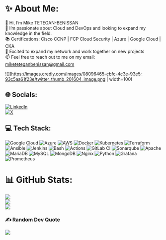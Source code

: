 <!--
- 👋 Hi, I’m Mike , 
- 👀 I’m interested in ...
- 🌱 I’m currently learning ...
- 💞️ I’m looking to collaborate on ...
- 📫 How to reach me ...
- 😄 Pronouns: ...
- ⚡ Fun fact: ...

miketetegan/miketetegan is a ✨ special ✨ repository because its `README.md` (this file) appears on your GitHub profile.
You can click the Preview link to take a look at your changes.
--->

# ✨ About Me:
👋 Hi, I’m Mike TETEGAN-BENISSAN<br>
👀 I’m passionate about Cloud and DevOps and looking to expand my knowledge in the field.<br>
📚 Certifications: Cisco CCNP | FCP Cloud Security | Azure | Google Cloud | CKA <br>
👯 Excited to expand my network and work together on new projects <br>
📫 Feel free to reach out to me on my email: miketeteganbenissan@gmail.com
<!--[here](mailto:miketeteganbenissan@gmail.com)-->

![](https://images.credly.com/images/08096465-cbfc-4c3e-93e5-93c5aa61f23e/twitter_thumb_201604_image.png | width=100)

## 🌐 Socials:
[![LinkedIn](https://img.shields.io/badge/LinkedIn-Connect%20with%20me-blue?style=for-the-badge&logo=linkedin&logoColor=white)](https://linkedin.com/in/miketetegan/)<br> [![X](https://img.shields.io/badge/X-Follow%20me-brightblue?style=for-the-badge&logo=x&logoColor=white)](https://x.com/miketetegan) 


## 💻 Tech Stack: 
![Google Cloud](https://img.shields.io/badge/Google_Cloud-4285F4?style=for-the-badge&logo=google-cloud&logoColor=ffdd54) ![Azure](https://custom-icon-badges.demolab.com/badge/Microsoft%20Azure-0089D6?style=for-the-badge&logo=msazure&logoColor=white) ![AWS](https://img.shields.io/badge/AWS-232F3E?style=for-the-badge&logo=amazonwebservices&logoColor=white) ![Docker](https://img.shields.io/badge/docker-%230db7ed.svg?style=for-the-badge&logo=docker&logoColor=white) ![Kubernetes](https://img.shields.io/badge/kubernetes-%23326ce5.svg?style=for-the-badge&logo=kubernetes&logoColor=white) ![Terraform](https://img.shields.io/badge/terraform-%235835CC.svg?style=for-the-badge&logo=terraform&logoColor=white) ![Ansible](https://img.shields.io/badge/Ansible-000000?style=for-the-badge&logo=ansible&logoColor=white) ![Jenkins](https://img.shields.io/badge/Jenkins-FFCA33?logo=jenkins&logoColor=black&style=for-the-badge) ![Bash](https://img.shields.io/badge/Bash-4EAA25?logo=gnu-bash&logoColor=white&style=for-the-badge) ![Actions](https://img.shields.io/badge/GitHub%20Actions-2088FF?logo=githubactions&logoColor=white&style=for-the-badge) ![GitLab CI](https://img.shields.io/badge/GitLab%20CI-FC6D26?style=for-the-badge&logo=gitlab&logoColor=fff) ![Sonarqube](https://img.shields.io/badge/Sonarqube-5190cf?style=for-the-badge&logo=sonarqube&logoColor=white) ![Apache](https://img.shields.io/badge/apache-%23D42029.svg?style=for-the-badge&logo=apache&logoColor=white) ![MariaDB](https://img.shields.io/badge/MariaDB-003545?style=for-the-badge&logo=mariadb&logoColor=white) ![MySQL](https://img.shields.io/badge/mysql-%2300f.svg?style=for-the-badge&logo=mysql&logoColor=white) ![MongoDB](https://img.shields.io/badge/MongoDB-%234ea94b.svg?style=for-the-badge&logo=mongodb&logoColor=white) ![Nginx](https://img.shields.io/badge/nginx-%23009639.svg?style=for-the-badge&logo=nginx&logoColor=white) ![Python](https://img.shields.io/badge/python-3670A0?style=for-the-badge&logo=python&logoColor=ffdd54) ![Grafana](https://img.shields.io/badge/grafana-%23F46800.svg?style=for-the-badge&logo=grafana&logoColor=white) ![Prometheus](https://img.shields.io/badge/Prometheus-E6522C?style=for-the-badge&logo=Prometheus&logoColor=white)


# 📊 GitHub Stats:
![](https://github-readme-stats.vercel.app/api?username=miketetegan&theme=dark&hide_border=true&include_all_commits=false&count_private=true)<br/>
![](https://github-readme-streak-stats.herokuapp.com/?user=miketetegan&theme=dark&hide_border=true)<br/>
![](https://github-readme-stats.vercel.app/api/top-langs/?username=miketetegan&theme=dark&hide_border=true&include_all_commits=false&count_private=true&layout=compact)


### ✍️ Random Dev Quote
![](https://quotes-github-readme.vercel.app/api?type=horizontal&theme=radical)
